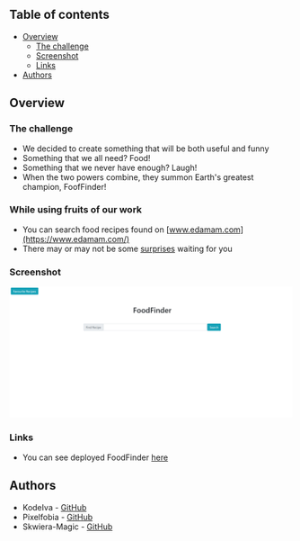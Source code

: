 ## Table of contents

- [Overview](#overview)
  - [The challenge](#the-challenge)
  - [Screenshot](#screenshot)
  - [Links](#links)
- [Authors](#author)

## Overview

### The challenge
* We decided to create something that will be both useful and funny
* Something that we all need? Food!
* Something that we never have enough? Laugh!
* When the two powers combine, they summon Earth's greatest champion, FoofFinder!

### While using fruits of our work
* You can search food recipes found on [www.edamam.com](https://www.edamam.com/)
* There may or may not be some [surprises](https://tenor.com/) waiting for you

### Screenshot

![Screenshot of the deployed food finder](./assets/images/screenshot-food-finder.png)

### Links

* You can see deployed FoodFinder [here](https://pixelfobia.github.io/Food-Recipe-Finder/)

## Authors
- KodeIva - [GitHub](https://github.com/KodeIva)
- Pixelfobia - [GitHub](https://github.com/Pixelfobia)
- Skwiera-Magic - [GitHub](https://github.com/Skwiera-Magic/)